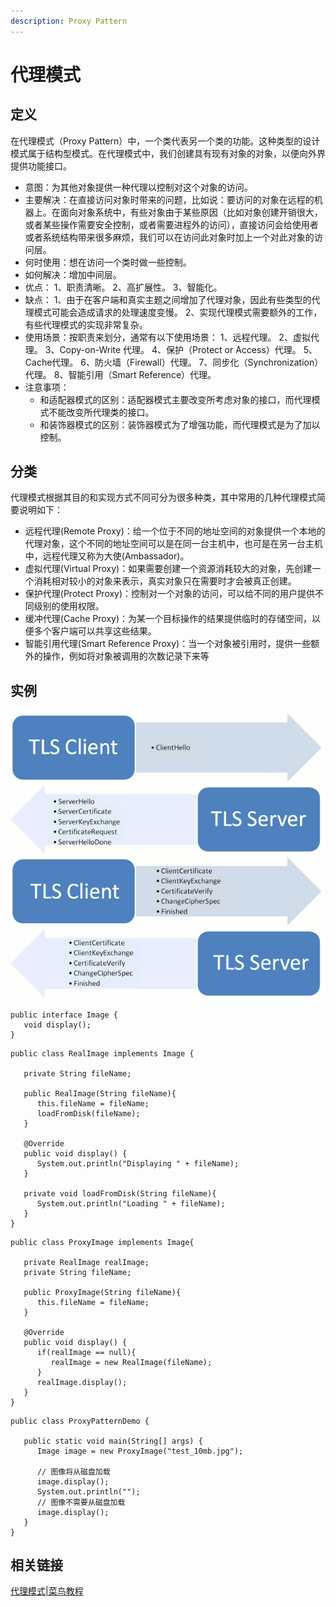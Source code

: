```yaml
---
description: Proxy Pattern
---
```


# 代理模式

## 定义

在代理模式（Proxy Pattern）中，一个类代表另一个类的功能。这种类型的设计模式属于结构型模式。在代理模式中，我们创建具有现有对象的对象，以便向外界提供功能接口。

* 意图：为其他对象提供一种代理以控制对这个对象的访问。
* 主要解决：在直接访问对象时带来的问题，比如说：要访问的对象在远程的机器上。在面向对象系统中，有些对象由于某些原因（比如对象创建开销很大，或者某些操作需要安全控制，或者需要进程外的访问），直接访问会给使用者或者系统结构带来很多麻烦，我们可以在访问此对象时加上一个对此对象的访问层。
* 何时使用：想在访问一个类时做一些控制。
* 如何解决：增加中间层。
* 优点： 1、职责清晰。 2、高扩展性。 3、智能化。
* 缺点： 1、由于在客户端和真实主题之间增加了代理对象，因此有些类型的代理模式可能会造成请求的处理速度变慢。 2、实现代理模式需要额外的工作，有些代理模式的实现非常复杂。
* 使用场景：按职责来划分，通常有以下使用场景： 1、远程代理。 2、虚拟代理。 3、Copy-on-Write 代理。 4、保护（Protect or Access）代理。 5、Cache代理。 6、防火墙（Firewall）代理。 7、同步化（Synchronization）代理。 8、智能引用（Smart Reference）代理。
* 注意事项： 
  * 和适配器模式的区别：适配器模式主要改变所考虑对象的接口，而代理模式不能改变所代理类的接口。 
  * 和装饰器模式的区别：装饰器模式为了增强功能，而代理模式是为了加以控制。

## 分类

代理模式根据其目的和实现方式不同可分为很多种类，其中常用的几种代理模式简要说明如下：

* 远程代理\(Remote Proxy\)：给一个位于不同的地址空间的对象提供一个本地的代理对象，这个不同的地址空间可以是在同一台主机中，也可是在另一台主机中，远程代理又称为大使\(Ambassador\)。
* 虚拟代理\(Virtual Proxy\)：如果需要创建一个资源消耗较大的对象，先创建一个消耗相对较小的对象来表示，真实对象只在需要时才会被真正创建。
* 保护代理\(Protect Proxy\)：控制对一个对象的访问，可以给不同的用户提供不同级别的使用权限。
* 缓冲代理\(Cache Proxy\)：为某一个目标操作的结果提供临时的存储空间，以便多个客户端可以共享这些结果。
* 智能引用代理\(Smart Reference Proxy\)：当一个对象被引用时，提供一些额外的操作，例如将对象被调用的次数记录下来等

## 实例

![UML &#x7C7B;&#x56FE;](../../.gitbook/assets/image%20%2837%29.png)

```text
public interface Image {
   void display();
}
```

```text
public class RealImage implements Image {
 
   private String fileName;
 
   public RealImage(String fileName){
      this.fileName = fileName;
      loadFromDisk(fileName);
   }
 
   @Override
   public void display() {
      System.out.println("Displaying " + fileName);
   }
 
   private void loadFromDisk(String fileName){
      System.out.println("Loading " + fileName);
   }
}
```



```text
public class ProxyImage implements Image{
 
   private RealImage realImage;
   private String fileName;
 
   public ProxyImage(String fileName){
      this.fileName = fileName;
   }
 
   @Override
   public void display() {
      if(realImage == null){
         realImage = new RealImage(fileName);
      }
      realImage.display();
   }
}
```



```text
public class ProxyPatternDemo {
   
   public static void main(String[] args) {
      Image image = new ProxyImage("test_10mb.jpg");
 
      // 图像将从磁盘加载
      image.display(); 
      System.out.println("");
      // 图像不需要从磁盘加载
      image.display();  
   }
}
```

## 相关链接

[代理模式\|菜鸟教程](https://www.runoob.com/design-pattern/proxy-pattern.html)

